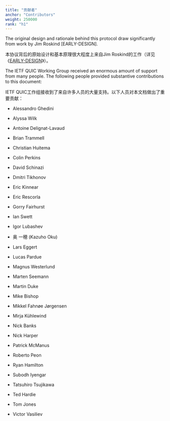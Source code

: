 ```yaml
---
title: "贡献者"
anchor: "Contributors"
weight: 250000
rank: "h1"
---
```


The original design and rationale behind this protocol draw significantly from work by Jim Roskind [EARLY-DESIGN].

本协议背后的原始设计和基本原理很大程度上来自Jim Roskind的工作（详见《[EARLY-DESIGN]()》）。

The IETF QUIC Working Group received an enormous amount of support from many people. The following people provided substantive contributions to this document:

IETF QUIC工作组接收到了来自许多人员的大量支持。以下人员对本文档做出了重要贡献：

* Alessandro Ghedini

* Alyssa Wilk

* Antoine Delignat-Lavaud

* Brian Trammell

* Christian Huitema

* Colin Perkins

* David Schinazi

* Dmitri Tikhonov

* Eric Kinnear

* Eric Rescorla

* Gorry Fairhurst

* Ian Swett

* Igor Lubashev

* 奥 一穂 (Kazuho Oku)

* Lars Eggert

* Lucas Pardue

* Magnus Westerlund

* Marten Seemann

* Martin Duke

* Mike Bishop

* Mikkel Fahnøe Jørgensen

* Mirja Kühlewind

* Nick Banks

* Nick Harper

* Patrick McManus

* Roberto Peon

* Ryan Hamilton

* Subodh Iyengar

* Tatsuhiro Tsujikawa

* Ted Hardie

* Tom Jones

* Victor Vasiliev
